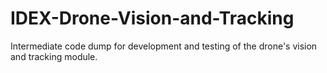 # IDEX-Drone-Vision-and-Tracking

Intermediate code dump for development and testing of the drone's vision and tracking module.
